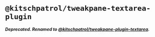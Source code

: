 # `@kitschpatrol/tweakpane-textarea-plugin`

_**Deprecated. Renamed to [@kitschpatrol/tweakpane-plugin-textarea](https://github.com/kitschpatrol/tweakpane-plugin-textarea).**_